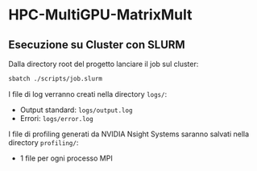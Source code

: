 # HPC-MultiGPU-MatrixMult

## Esecuzione su Cluster con SLURM

Dalla directory root del progetto lanciare il job sul cluster:

```bash
sbatch ./scripts/job.slurm
```

I file di log verranno creati nella directory `logs/`:
-   Output standard: `logs/output.log`
-   Errori: `logs/error.log`

I file di profiling generati da NVIDIA Nsight Systems saranno salvati nella directory `profiling/`:
-   1 file per ogni processo MPI